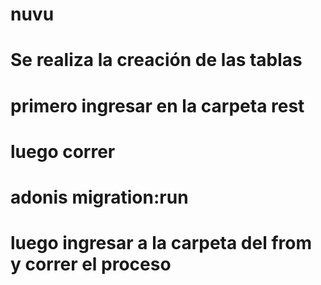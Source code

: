 # nuvu
# Se realiza la creación de las tablas
# primero ingresar en la carpeta rest
# luego correr 
# adonis migration:run
# luego ingresar a la carpeta del from y correr el proceso